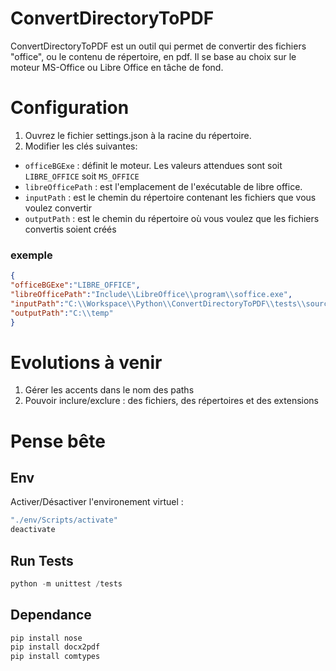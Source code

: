 # ConvertDirectoryToPDF

ConvertDirectoryToPDF est un outil qui permet de convertir des fichiers "office", ou le contenu de répertoire, en pdf. Il se base au choix sur le moteur MS-Office ou Libre Office en tâche de fond.

# Configuration

1. Ouvrez le fichier settings.json à la racine du répertoire.
1. Modifier les clés suivantes:

- `officeBGExe` : définit le moteur. Les valeurs attendues sont soit `LIBRE_OFFICE` soit `MS_OFFICE`
- `libreOfficePath` : est l'emplacement de l'exécutable de libre office.
- `inputPath` : est le chemin du répertoire contenant les fichiers que vous voulez convertir
- `outputPath` : est le chemin du répertoire où vous voulez que les fichiers convertis soient créés

### exemple

```JSON
{
"officeBGExe":"LIBRE_OFFICE",
"libreOfficePath":"Include\\LibreOffice\\program\\soffice.exe",
"inputPath":"C:\\Workspace\\Python\\ConvertDirectoryToPDF\\tests\\sources_folder",
"outputPath":"C:\\temp"
}
```

# Evolutions à venir

1. Gérer les accents dans le nom des paths
1. Pouvoir inclure/exclure : des fichiers, des répertoires et des extensions

# Pense bête

## Env

Activer/Désactiver l'environement virtuel :

```PowerShell
"./env/Scripts/activate"
deactivate
```

## Run Tests

```Powershell
python -m unittest /tests
```

## Dependance

```Powershell
pip install nose
pip install docx2pdf
pip install comtypes
```
